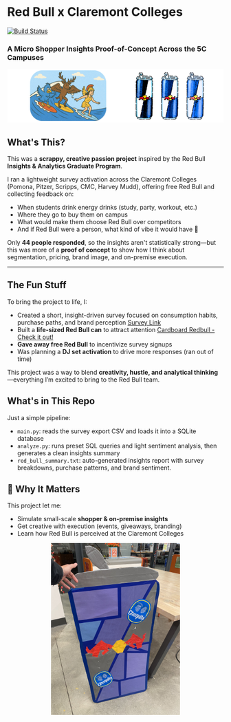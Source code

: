 # Red Bull x Claremont Colleges 
[![Build Status](https://github.com/maxplush/5c-redbull/actions/workflows/test-workflows.yml/badge.svg)](https://github.com/maxplush/5c-redbull/actions/workflows/test-workflows.yml)
### A Micro Shopper Insights Proof-of-Concept Across the 5C Campuses
![Survey Promo](images/redbull_banner.png)

## What's This?

This was a **scrappy, creative passion project** inspired by the Red Bull **Insights & Analytics Graduate Program**.

I ran a lightweight survey activation across the Claremont Colleges (Pomona, Pitzer, Scripps, CMC, Harvey Mudd), offering free Red Bull and collecting feedback on:

- When students drink energy drinks (study, party, workout, etc.)
- Where they go to buy them on campus
- What would make them choose Red Bull over competitors
- And if Red Bull were a person, what kind of vibe it would have 👀

Only **44 people responded**, so the insights aren't statistically strong—but this was more of a **proof of concept** to show how I think about segmentation, pricing, brand image, and on-premise execution.

---

## The Fun Stuff

To bring the project to life, I:
- Created a short, insight-driven survey focused on consumption habits, purchase paths, and brand perception [Survey Link](https://docs.google.com/forms/d/e/1FAIpQLSfxxcizbHYAWEm_0Lt3ikPXFAVtqOTN9WGs7SRDaZHa89hzhA/viewform)
- Built a **life-sized Red Bull can** to attract attention [Cardboard Redbull -Check it out!](images/redbull_craft.jpg)
- **Gave away free Red Bull** to incentivize survey signups
- Was planning a **DJ set activation** to drive more responses (ran out of time)

This project was a way to blend **creativity, hustle, and analytical thinking**—everything I’m excited to bring to the Red Bull team.

## What's in This Repo

Just a simple pipeline:

- `main.py`: reads the survey export CSV and loads it into a SQLite database
- `analyze.py`: runs preset SQL queries and light sentiment analysis, then generates a clean insights summary
- `red_bull_summary.txt`: auto-generated insights report with survey breakdowns, purchase patterns, and brand sentiment.

## 🚀 Why It Matters

This project let me:
- Simulate small-scale **shopper & on-premise insights**
- Get creative with execution (events, giveaways, branding)
- Learn how Red Bull is perceived at the Claremont Colleges

<p align="center">
  <img src="images/redbull_craft.jpg" alt="Red Bull Can Craft" width="300">
</p>